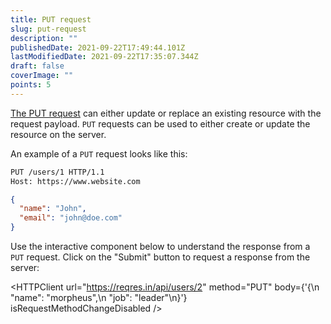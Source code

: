 ```yaml
---
title: PUT request
slug: put-request
description: ""
publishedDate: 2021-09-22T17:49:44.101Z
lastModifiedDate: 2021-09-22T17:35:07.344Z
draft: false
coverImage: ""
points: 5
---
```


[The PUT request](https://developer.mozilla.org/en-US/docs/Web/HTTP/Methods/PUT) can either update or replace an existing resource with the request payload. `PUT` requests can be used to either create or update the resource on the server.

An example of a `PUT` request looks like this:

```bash
PUT /users/1 HTTP/1.1
Host: https://www.website.com
```

```json
{
  "name": "John",
  "email": "john@doe.com"
}
```

Use the interactive component below to understand the response from a `PUT` request. Click on the "Submit" button to request a response from the server:

<HTTPClient
  url="https://reqres.in/api/users/2"
  method="PUT"
  body={'{\n    "name": "morpheus",\n    "job": "leader"\n}'}
  isRequestMethodChangeDisabled
/>
